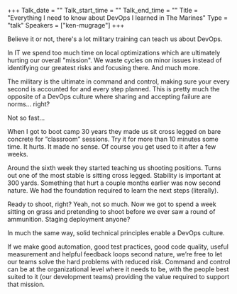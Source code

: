 +++
Talk_date = ""
Talk_start_time = ""
Talk_end_time = ""
Title = "Everything I need to know about DevOps I learned in The Marines"
Type = "talk"
Speakers = ["ken-mugrage"]
+++

Believe it or not, there's a lot military training can teach us about DevOps. 

In IT we spend too much time on local optimizations which are ultimately hurting our overall "mission". We waste cycles on minor issues instead of identifying our greatest risks and focusing there. And much more.

The military is the ultimate in command and control, making sure your every second is accounted for and every step planned. This is pretty much the opposite of a DevOps culture where sharing and accepting failure are norms… right?

Not so fast…

When I got to boot camp 30 years they made us sit cross legged on bare concrete for “classroom” sessions. Try it for more than 10 minutes some time. It hurts. It made no sense. Of course you get used to it after a few weeks.

Around the sixth week they started teaching us shooting positions. Turns out one of the most stable is sitting cross legged. Stability is important at 300 yards. Something that hurt a couple months earlier was now second nature. We had the foundation required to learn the next steps (literally).

Ready to shoot, right? Yeah, not so much. Now we got to spend a week sitting on grass and pretending to shoot before we ever saw a round of ammunition. Staging deployment anyone?

In much the same way, solid technical principles enable a DevOps culture.

If we make good automation, good test practices, good code quality, useful measurement and helpful feedback loops second nature, we’re free to let our teams solve the hard problems with reduced risk. Command and control can be at the organizational level where it needs to be, with the people best suited to it (our development teams) providing the value required to support that mission.
